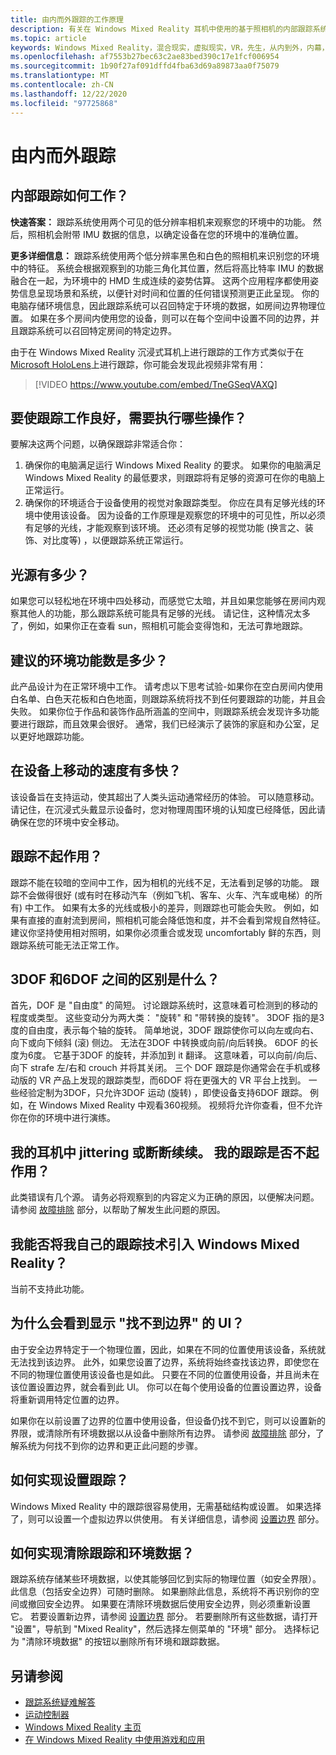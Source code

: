 ```yaml
---
title: 由内而外跟踪的工作原理
description: 有关在 Windows Mixed Reality 耳机中使用的基于照相机的内部跟踪系统的信息。
ms.topic: article
keywords: Windows Mixed Reality，混合现实，虚拟现实，VR，先生，从内到外，内幕，跟踪，照相机
ms.openlocfilehash: af7553b27bec63c2ae83bed390c17e1fcf006954
ms.sourcegitcommit: 1b90f27af091dffd4fba63d69a89873aa0f75079
ms.translationtype: MT
ms.contentlocale: zh-CN
ms.lasthandoff: 12/22/2020
ms.locfileid: "97725868"
---
```

# <a name="inside-out-tracking"></a>由内而外跟踪

## <a name="how-does-inside-out-tracking-work"></a>内部跟踪如何工作？

**快速答案：** 跟踪系统使用两个可见的低分辨率相机来观察您的环境中的功能。 然后，照相机会附带 IMU 数据的信息，以确定设备在您的环境中的准确位置。

**更多详细信息：** 跟踪系统使用两个低分辨率黑色和白色的照相机来识别您的环境中的特征。 系统会根据观察到的功能三角化其位置，然后将高比特率 IMU 的数据融合在一起，为环境中的 HMD 生成连续的姿势估算。 这两个应用程序都使用姿势信息呈现场景和系统，以便针对时间和位置的任何错误预测更正此呈现。 你的电脑存储环境信息，因此跟踪系统可以召回特定于环境的数据，如房间边界物理位置。 如果在多个房间内使用您的设备，则可以在每个空间中设置不同的边界，并且跟踪系统可以召回特定房间的特定边界。

由于在 Windows Mixed Reality 沉浸式耳机上进行跟踪的工作方式类似于在 [Microsoft HoloLens](https://www.microsoft.com/en-us/hololens)上进行跟踪，你可能会发现此视频非常有用：

>[!VIDEO https://www.youtube.com/embed/TneGSeqVAXQ]

## <a name="what-do-i-need-to-make-tracking-work-well"></a>要使跟踪工作良好，需要执行哪些操作？

要解决这两个问题，以确保跟踪非常适合你：
1. 确保你的电脑满足运行 Windows Mixed Reality 的要求。 如果你的电脑满足 Windows Mixed Reality 的最低要求，则跟踪将有足够的资源可在你的电脑上正常运行。
2. 确保你的环境适合于设备使用的视觉对象跟踪类型。 你应在具有足够光线的环境中使用该设备。 因为设备的工作原理是观察您的环境中的可见性，所以必须有足够的光线，才能观察到该环境。 还必须有足够的视觉功能 (换言之、装饰、对比度等) ，以便跟踪系统正常运行。

## <a name="how-much-light-is-enough-light"></a>光源有多少？

如果您可以轻松地在环境中四处移动，而感觉它太暗，并且如果您能够在房间内观察其他人的功能，那么跟踪系统可能具有足够的光线。 请记住，这种情况太多了，例如，如果你正在查看 sun，照相机可能会变得饱和，无法可靠地跟踪。 

## <a name="what-is-the-recommended-number-of-environmental-features"></a>建议的环境功能数是多少？

此产品设计为在正常环境中工作。 请考虑以下思考试验-如果你在空白房间内使用白名单、白色天花板和白色地面，则跟踪系统将找不到任何要跟踪的功能，并且会失败。 如果你位于作品和装饰作品所涵盖的空间中，则跟踪系统会发现许多功能要进行跟踪，而且效果会很好。 通常，我们已经演示了装饰的家庭和办公室，足以更好地跟踪功能。

## <a name="how-fast-can-i-move-with-the-device"></a>在设备上移动的速度有多快？

该设备旨在支持运动，使其超出了人类头运动通常经历的体验。 可以随意移动。 请记住，在沉浸式头戴显示设备时，您对物理周围环境的认知度已经降低，因此请确保在您的环境中安全移动。

## <a name="where-will-tracking-not-work"></a>跟踪不起作用？

跟踪不能在较暗的空间中工作，因为相机的光线不足，无法看到足够的功能。 跟踪不会做得很好 (或有时在移动汽车（例如飞机、客车、火车、汽车或电梯）的所有) 中工作。 如果有太多的光线或极小的差异，则跟踪也可能会失败。 例如，如果有直接的直射流到房间，照相机可能会降低饱和度，并不会看到常规自然特征。 建议你坚持使用相对照明，如果你必须重合或发现 uncomfortably 鲜的东西，则跟踪系统可能无法正常工作。 

## <a name="what-is-the-difference-between-3dof-and-6dof"></a>3DOF 和6DOF 之间的区别是什么？

首先，DOF 是 "自由度" 的简短。 讨论跟踪系统时，这意味着可检测到的移动的程度或类型。 这些变动分为两大类： "旋转" 和 "带转换的旋转"。 3DOF 指的是3度的自由度，表示每个轴的旋转。 简单地说，3DOF 跟踪使你可以向左或向右、向下或向下倾斜 (滚) 侧边。 无法在3DOF 中转换或向前/向后转换。 6DOF 的长度为6度。 它基于3DOF 的旋转，并添加到 it 翻译。 这意味着，可以向前/向后、向下 strafe 左/右和 crouch 并将其关闭。 三个 DOF 跟踪是你通常会在手机或移动版的 VR 产品上发现的跟踪类型，而6DOF 将在更强大的 VR 平台上找到。 一些经验定制为3DOF，只允许3DOF 运动 (旋转) ，即使设备支持6DOF 跟踪。 例如，在 Windows Mixed Reality 中观看360视频。 视频将允许你查看，但不允许你在你的环境中进行演练。

## <a name="things-are-jittering-or-stuttering-in-my-headset-is-my-tracking-not-working"></a>我的耳机中 jittering 或断断续续。 我的跟踪是否不起作用？

此类错误有几个源。 请务必将观察到的内容定义为正确的原因，以便解决问题。 请参阅 [故障排除](tracking.md) 部分，以帮助了解发生此问题的原因。

## <a name="can-i-bring-my-own-tracking-technology-to-windows-mixed-reality"></a>我能否将我自己的跟踪技术引入 Windows Mixed Reality？

当前不支持此功能。

## <a name="why-do-i-see-ui-that-says-cant-find-your-boundary"></a>为什么会看到显示 "找不到边界" 的 UI？

由于安全边界特定于一个物理位置，因此，如果在不同的位置使用该设备，系统就无法找到该边界。 此外，如果您设置了边界，系统将始终查找该边界，即使您在不同的物理位置使用该设备也是如此。 只要在不同的位置使用设备，并且尚未在该位置设置边界，就会看到此 UI。 你可以在每个使用设备的位置设置边界，设备将重新调用特定位置的边界。

如果你在以前设置了边界的位置中使用设备，但设备仍找不到它，则可以设置新的界限，或清除所有环境数据以从设备中删除所有边界。 请参阅 [故障排除](tracking.md) 部分，了解系统为何找不到你的边界和更正此问题的步骤。

## <a name="how-do-i-set-up-tracking"></a>如何实现设置跟踪？

Windows Mixed Reality 中的跟踪很容易使用，无需基础结构或设置。 如果选择了，则可以设置一个虚拟边界以供使用。 有关详细信息，请参阅 [设置边界](set-up-windows-mixed-reality.md#set-up-your-room-boundary) 部分。

## <a name="how-do-i-clear-tracking-and-environment-data"></a>如何实现清除跟踪和环境数据？

跟踪系统存储某些环境数据，以使其能够回忆到实际的物理位置（如安全界限）。 此信息（包括安全边界）可随时删除。 如果删除此信息，系统将不再识别你的空间或撤回安全边界。 如果要在清除环境数据后使用安全边界，则必须重新设置它。 若要设置新边界，请参阅 [设置边界](set-up-windows-mixed-reality.md#set-up-your-room-boundary) 部分。 若要删除所有这些数据，请打开 "设置"，导航到 "Mixed Reality"，然后选择左侧菜单的 "环境" 部分。 选择标记为 "清除环境数据" 的按钮以删除所有环境和跟踪数据。

## <a name="see-also"></a>另请参阅
* [跟踪系统疑难解答](tracking.md)
* [运动控制器](controllers-in-wmr.md)
* [Windows Mixed Reality 主页](your-mixed-reality-home.md)
* [在 Windows Mixed Reality 中使用游戏和应用](using-games-and-apps-in-windows-mixed-reality.md)
